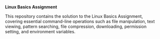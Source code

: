 **Linux Basics Assignment**

This repository contains the solution to the Linux Basics Assignment, covering essential command-line operations such as file manipulation, text viewing, pattern searching, file compression, downloading, permission setting, and environment variables.
